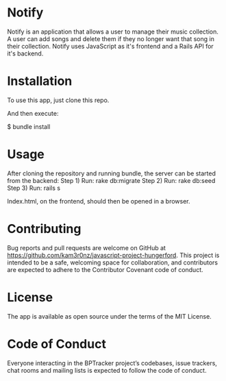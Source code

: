 # Notify

Notify is an application that allows a user to manage their music collection. A user can add songs and delete them if they no longer want that song in their collection. Notify uses JavaScript as it's frontend and a Rails API for it's backend. 

# Installation

To use this app, just clone this repo.

And then execute:

$ bundle install

# Usage

After cloning the repository and running bundle, the server can be started from the backend:
Step 1) Run: rake db:migrate
Step 2) Run: rake db:seed
Step 3) Run: rails s

Index.html, on the frontend, should then be opened in a browser.

# Contributing

Bug reports and pull requests are welcome on GitHub at https://github.com/kam3r0nz/javascript-project-hungerford. This project is intended to be a safe, welcoming space for collaboration, and contributors are expected to adhere to the Contributor Covenant code of conduct.

# License

The app is available as open source under the terms of the MIT License.

# Code of Conduct

Everyone interacting in the BPTracker project’s codebases, issue trackers, chat rooms and mailing lists is expected to follow the code of conduct.